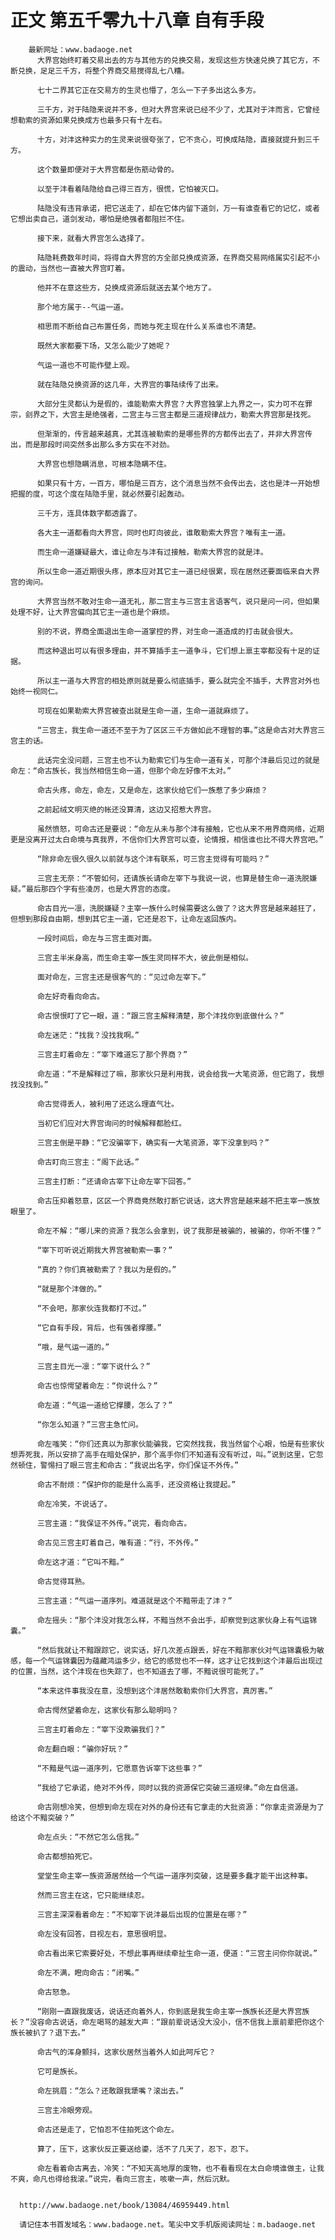 # 正文 第五千零九十八章 自有手段
        最新网址：www.badaoge.net
          大界宫始终盯着交易出去的方与其他方的兑换交易，发现这些方快速兑换了其它方，不断兑换，足足三千方，将整个界商交易搅得乱七八糟。
      
          七十二界其它正在交易方的生灵也懵了，怎么一下子多出这么多方。
      
          三千方，对于陆隐来说并不多，但对大界宫来说已经不少了，尤其对于沣而言，它曾经想勒索的资源如果兑换成方也最多只有十左右。
      
          十方，对沣这种实力的生灵来说很夸张了，它不贪心，可换成陆隐，直接就提升到三千方。
      
          这个数量即便对于大界宫都是伤筋动骨的。
      
          以至于沣看着陆隐给自己得三百方，很慌，它怕被灭口。
      
          陆隐没有违背承诺，把它送走了，却在它体内留下道剑，万一有谁查看它的记忆，或者它想出卖自己，道剑发动，哪怕是绝强者都阻拦不住。
      
          接下来，就看大界宫怎么选择了。
      
          陆隐耗费数年时间，将得自大界宫的方全部兑换成资源，在界商交易网络属实引起不小的震动，当然也一直被大界宫盯着。
      
          他并不在意这些方，兑换成资源后就送去某个地方了。
      
          那个地方属于--气运一道。
      
          相思雨不断给自己布置任务，而她与死主现在什么关系谁也不清楚。
      
          既然大家都要下场，又怎么能少了她呢？
      
          气运一道也不可能作壁上观。
      
          就在陆隐兑换资源的这几年，大界宫的事陆续传了出来。
      
          大部分生灵都认为是假的，谁能勒索大界宫？大界宫独掌上九界之一，实力可不在罪宗，刽界之下，大宫主是绝强者，二宫主与三宫主都是三道规律战力，勒索大界宫那是找死。
      
          但渐渐的，传言越来越真，尤其连被勒索的是哪些界的方都传出去了，并非大界宫传出，而是那段时间突然多出那么多方实在不对劲。
      
          大界宫也想隐瞒消息，可根本隐瞒不住。
      
          如果只有十方，一百方，哪怕是三百方，这个消息当然不会传出去，这也是沣一开始想把握的度，可这个度在陆隐手里，就必然要引起轰动。
      
          三千方，连具体数字都透露了。
      
          各大主一道都看向大界宫，同时也盯向彼此，谁敢勒索大界宫？唯有主一道。
      
          而生命一道嫌疑最大，谁让命左与沣有过接触，勒索大界宫的就是沣。
      
          所以生命一道近期很头疼，原本应对其它主一道已经很累，现在居然还要面临来自大界宫的询问。
      
          大界宫当然不敢对生命一道无礼，那二宫主与三宫主言语客气，说只是问一问，但如果处理不好，让大界宫偏向其它主一道也是个麻烦。
      
          别的不说，界商全面退出生命一道掌控的界，对生命一道造成的打击就会很大。
      
          而这种退出可以有很多理由，并不算插手主一道争斗，它们想上禀主宰都没有十足的证据。
      
          所以主一道与大界宫的相处原则就是要么彻底插手，要么就完全不插手，大界宫对外也始终一视同仁。
      
          可现在如果勒索大界宫被查出就是生命一道，生命一道就麻烦了。
      
          “三宫主，我生命一道还不至于为了区区三千方做如此不理智的事。”这是命古对大界宫三宫主的话。
      
          此话完全没问题，三宫主也不认为勒索它们与生命一道有关，可那个沣最后见过的就是命左：“命古族长，我当然相信生命一道，但那个命左好像不太对。”
      
          命古头疼，命左，命左，又是命左，这家伙给它们一族惹了多少麻烦？
      
          之前起绒文明灭绝的帐还没算清，这边又招惹大界宫。
      
          虽然愤怒，可命古还是要说：“命左从未与那个沣有接触，它也从来不用界商网络，近期更是没离开过太白命境与真我界，不信你们大界宫可以查，论情报，相信谁也比不得大界宫吧。”
      
          “除非命左很久很久以前就与这个沣有联系，可三宫主觉得有可能吗？”
      
          三宫主无奈：“不管如何，还请族长请命左宰下与我说一说，也算是替生命一道洗脱嫌疑。”最后那四个字有些凌厉，也是大界宫的态度。
      
          命古目光一凛，洗脱嫌疑？主宰一族什么时候需要这么做了？这大界宫是越来越狂了，但想到那段自由期，想到其它主一道，它还是忍下，让命左返回族内。
      
          一段时间后，命左与三宫主面对面。
      
          三宫主半米身高，而生命主宰一族生灵同样不大，彼此倒是相似。
      
          面对命左，三宫主还是很客气的：“见过命左宰下。”
      
          命左好奇看向命古。
      
          命古恨恨盯了它一眼，道：“跟三宫主解释清楚，那个沣找你到底做什么？”
      
          命左迷茫：“找我？没找我啊。”
      
          三宫主盯着命左：“宰下难道忘了那个界商？”
      
          命左道：“不是解释过了嘛，那家伙只是利用我，说会给我一大笔资源，但它跑了，我想找没找到。”
      
          命古觉得丢人，被利用了还这么理直气壮。
      
          当初它们应对大界宫询问的时候解释都脸红。
      
          三宫主倒是平静：“它没骗宰下，确实有一大笔资源，宰下没拿到吗？”
      
          命古盯向三宫主：“阁下此话。”
      
          三宫主打断：“还请命古宰下让命左宰下回答。”
      
          命古压抑着怒意，区区一个界商竟然敢打断它说话，这大界宫是越来越不把主宰一族放眼里了。
      
          命左不解：“哪儿来的资源？我怎么会拿到，说了我那是被骗的，被骗的，你听不懂？”
      
          “宰下可听说近期我大界宫被勒索一事？”
      
          “真的？你们真被勒索了？我以为是假的。”
      
          “就是那个沣做的。”
      
          “不会吧，那家伙连我都打不过。”
      
          “它自有手段，背后，也有强者撑腰。”
      
          “哦，是气运一道的。”
      
          三宫主目光一凛：“宰下说什么？”
      
          命古也惊愕望着命左：“你说什么？”
      
          命左道：“气运一道给它撑腰，怎么了？”
      
          “你怎么知道？”三宫主急忙问。
      
          命左嗤笑：“你们还真以为那家伙能骗我，它突然找我，我当然留个心眼，怕是有些家伙想弄死我，所以安排了高手在暗处保护，那个高手你们不知道有没有听过，叫。”说到这里，它忽然顿住，警惕扫了眼三宫主和命古：“我说出名字，你们保证不外传。”
      
          命古不耐烦：“保护你的能是什么高手，还没资格让我提起。”
      
          命左冷笑，不说话了。
      
          三宫主道：“我保证不外传。”说完，看向命古。
      
          命古见三宫主盯着自己，唯有道：“行，不外传。”
      
          命左这才道：“它叫不黯。”
      
          命古觉得耳熟。
      
          三宫主道：“气运一道序列。难道就是这个不黯带走了沣？”
      
          命左摇头：“那个沣没对我怎么样，不黯当然不会出手，却察觉到这家伙身上有气运锦囊。”
      
          “然后我就让不黯跟踪它，说实话，好几次差点跟丢，好在不黯那家伙对气运锦囊极为敏感，每一个气运锦囊因为蕴藏鸿运多少，给它的感觉也不一样，这才让它找到这个沣最后出现过的位置，当然，这个沣现在也失踪了，也不知道去了哪，不黯说很可能死了。”
      
          “本来这件事我没在意，没想到这个沣居然敢勒索你们大界宫，真厉害。”
      
          命古愕然望着命左，这家伙有那么聪明吗？
      
          三宫主盯着命左：“宰下没欺骗我们？”
      
          命左翻白眼：“骗你好玩？”
      
          “不黯是气运一道序列，它愿意告诉宰下这些事？”
      
          “我给了它承诺，绝对不外传，同时以我的资源保它突破三道规律。”命左自信道。
      
          命古刚想冷笑，但想到命左现在对外的身份还有它拿走的大批资源：“你拿走资源是为了给这个不黯突破？”
      
          命左点头：“不然它怎么信我。”
      
          命古都想拍死它。
      
          堂堂生命主宰一族资源居然给一个气运一道序列突破，这是要多蠢才能干出这种事。
      
          然而三宫主在这，它只能继续忍。
      
          三宫主深深看着命左：“不知宰下说沣最后出现的位置是在哪？”
      
          命左没有回答，目视左右，意思很明显。
      
          命古看出来它索要好处，不想此事再继续牵扯生命一道，便道：“三宫主问你你就说。”
      
          命左不满，瞪向命古：“闭嘴。”
      
          命古怒急。
      
          “刚刚一直跟我废话，说话还向着外人，你到底是我生命主宰一族族长还是大界宫族长？”没容命古说话，命左喝骂的越发大声：“跟前辈说话没大没小，信不信我上禀前辈把你这个族长被扒了？退下去。”
      
          命古气的浑身颤抖，这家伙居然当着外人如此呵斥它？
      
          它可是族长。
      
          命左挑眉：“怎么？还敢跟我犟嘴？滚出去。”
      
          三宫主冷眼旁观。
      
          命古还是走了，它怕忍不住拍死这个命左。
      
          算了，压下，这家伙反正要送给鎏，活不了几天了，忍下，忍下。
      
          命左看着命古离去，冷笑：“不知天高地厚的废物，也不看看现在太白命境谁做主，让我不爽，命凡也得给我滚。”说完，看向三宫主，咳嗽一声，然后沉默。
      
      
      http://www.badaoge.net/book/13084/46959449.html
      
      请记住本书首发域名：www.badaoge.net。笔尖中文手机版阅读网址：m.badaoge.net